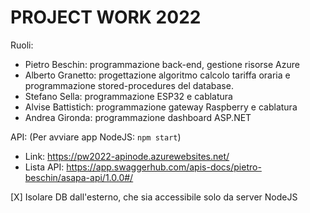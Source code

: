 # PROJECT WORK 2022

Ruoli:
- Pietro Beschin: programmazione back-end, gestione risorse Azure
- Alberto Granetto: progettazione algoritmo calcolo tariffa oraria e programmazione stored-procedures del database.
- Stefano Sella: programmazione ESP32 e cablatura
- Alvise Battistich: programmazione gateway Raspberry e cablatura
- Andrea Gironda: programmazione dashboard ASP.NET

API:  (Per avviare app NodeJS: `npm start`)
  - Link: https://pw2022-apinode.azurewebsites.net/
  - Lista API: https://app.swaggerhub.com/apis-docs/pietro-beschin/asapa-api/1.0.0#/


[X] Isolare DB dall'esterno, che sia accessibile solo da server NodeJS
